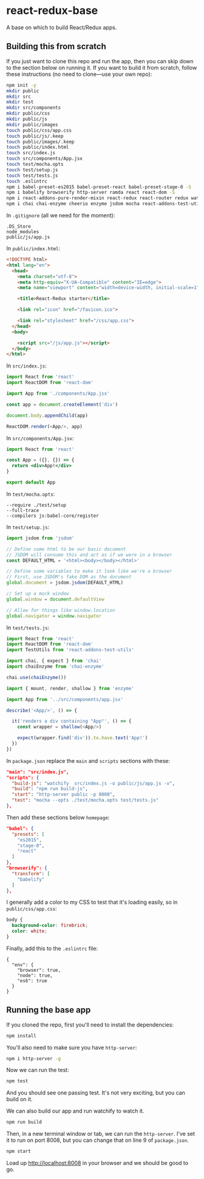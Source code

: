 # react-redux-base

A base on which to build React/Redux apps.

## Building this from scratch

If you just want to clone this repo and run the app, then you can skip down to the section below on running it. If you want to build it from scratch, follow these instructions (no need to clone&mdash;use your own repo):

```sh
npm init -y
mkdir public
mkdir src
mkdir test
mkdir src/components
mkdir public/css
mkdir public/js
mkdir public/images
touch public/css/app.css
touch public/js/.keep
touch public/images/.keep
touch public/index.html
touch src/index.js
touch src/components/App.jsx
touch test/mocha.opts
touch test/setup.js
touch test/tests.js
touch .eslintrc
npm i babel-preset-es2015 babel-preset-react babel-preset-stage-0 -S
npm i babelify browserify http-server ramda react react-dom -S
npm i react-addons-pure-render-mixin react-redux react-router redux watchify -S
npm i chai chai-enzyme cheerio enzyme jsdom mocha react-addons-test-utils -D
```

In `.gitignore` (all we need for the moment):

```
.DS_Store
node_modules
public/js/app.js
```

In `public/index.html`:

```html
<!DOCTYPE html>
<html lang="en">
  <head>
    <meta charset="utf-8">
    <meta http-equiv="X-UA-Compatible" content="IE=edge">
    <meta name="viewport" content="width=device-width, initial-scale=1">

    <title>React-Redux starter</title>

    <link rel="icon" href="/favicon.ico">

    <link rel="stylesheet" href="/css/app.css">
  </head>
  <body>

    <script src="/js/app.js"></script>
  </body>
</html>
```

In `src/index.js`:

```js
import React from 'react'
import ReactDOM from 'react-dom'

import App from './components/App.jsx'

const app = document.createElement('div')

document.body.appendChild(app)

ReactDOM.render(<App/>, app)
```

In `src/components/App.jsx`:

```jsx
import React from 'react'

const App = ({}, {}) => {
  return <div>App!</div>
}

export default App
```

In `test/mocha.opts`:

```
--require ./test/setup
--full-trace
--compilers js:babel-core/register
```

In `test/setup.js`:

```js
import jsdom from 'jsdom'

// Define some html to be our basic document
// JSDOM will consume this and act as if we were in a browser
const DEFAULT_HTML = '<html><body></body></html>'

// Define some variables to make it look like we're a browser
// First, use JSDOM's fake DOM as the document
global.document = jsdom.jsdom(DEFAULT_HTML)

// Set up a mock window
global.window = document.defaultView

// Allow for things like window.location
global.navigator = window.navigator
```

In `test/tests.js`:

```js
import React from 'react'
import ReactDOM from 'react-dom'
import TestUtils from 'react-addons-test-utils'

import chai, { expect } from 'chai'
import chaiEnzyme from 'chai-enzyme'

chai.use(chaiEnzyme())

import { mount, render, shallow } from 'enzyme'

import App from '../src/components/app.jsx'

describe('<App/>', () => {

  it('renders a div containing "App"', () => {
    const wrapper = shallow(<App/>)

    expect(wrapper.find('div')).to.have.text('App!')
  })
})
```

In `package.json` replace the `main` and `scripts` sections with these:

```json
"main": "src/index.js",
"scripts": {
  "build-js": "watchify  src/index.js -o public/js/app.js -v",
  "build": "npm run build-js",
  "start": "http-server public -p 8008",
  "test": "mocha --opts ./test/mocha.opts test/tests.js"
},
```

Then add these sections below `homepage`:

```json
"babel": {
  "presets": [
    "es2015",
    "stage-0",
    "react"
  ]
},
"browserify": {
  "transform": [
    "babelify"
  ]
},
```

I generally add a color to my CSS to test that it's loading easily, so in `public/css/app.css`:

```css
body {
  background-color: firebrick;
  color: white;
}
```

Finally, add this to the `.eslintrc` file:

```
{
  "env": {
    "browser": true,
    "node": true,
    "es6": true
  }
}
```

## Running the base app

If you cloned the repo, first you'll need to install the dependencies:

```sh
npm install
```

You'll also need to make sure you have `http-server`:

```sh
npm i http-server -g
```

Now we can run the test:

```sh
npm test
```

And you should see one passing test. It's not very exciting, but you can build on it.

We can also build our app and run watchify to watch it.

```sh
npm run build
```

Then, in a new terminal window or tab, we can run the `http-server`. I've set it to run on port 8008, but you can change that on line 9 of `package.json`.

```sh
npm start
```

Load up [http://localhost:8008](http://localhost:8008/) in your browser and we should be good to go.


